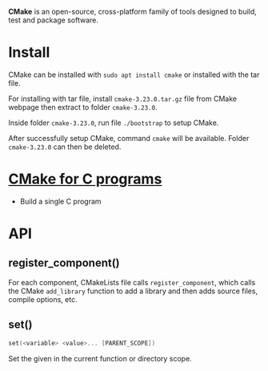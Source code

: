 **CMake** is an open-source, cross-platform family of tools designed to build, test and package software.

# Install

CMake can be installed with ``sudo apt install cmake`` or installed with the tar file.

For installing with tar file, install ``cmake-3.23.0.tar.gz`` file from CMake webpage then extract to folder ``cmake-3.23.0``.

Inside folder ``cmake-3.23.0``, run file ``./bootstrap`` to setup CMake.

After successfully setup CMake, command ``cmake`` will be available. Folder ``cmake-3.23.0`` can then be deleted.
# [CMake for C programs]()
* Build a single C program
# API

## register_component()

For each component, CMakeLists file calls ``register_component``, which calls the CMake ``add_library`` function to add a library and then adds source files, compile options, etc.

## set()

```c
set(<variable> <value>... [PARENT_SCOPE])
```

Set the given <variable> in the current function or directory scope.
